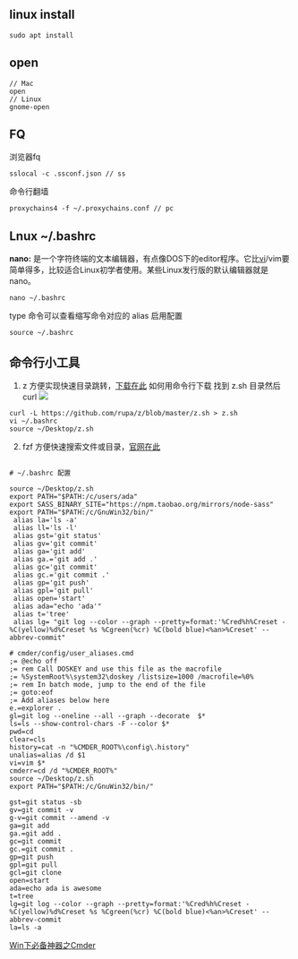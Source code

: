 ## linux install

```
sudo apt install
```

## open

```
// Mac
open
// Linux
gnome-open
```

## FQ

浏览器fq
```
sslocal -c .ssconf.json // ss
```
命令行翻墙
```
proxychains4 -f ~/.proxychains.conf // pc
```

## Lnux ~/.bashrc

**nano:** 是一个字符终端的文本编辑器，有点像DOS下的editor程序。它比[vi](http://man.linuxde.net/vi "vi命令")/vim要简单得多，比较适合Linux初学者使用。某些Linux发行版的默认编辑器就是nano。

```
nano ~/.bashrc
```
type 命令可以查看缩写命令对应的 alias
启用配置
```
source ~/.bashrc
```

## 命令行小工具

1.  z
    方便实现快速目录跳转，[下载在此](https://github.com/rupa/z "null")
如何用命令行下载
找到 z.sh 目录然后 curl
![](https://upload-images.jianshu.io/upload_images/7094266-d6999a36691ebff2.png?imageMogr2/auto-orient/strip%7CimageView2/2/w/1240)

```
curl -L https://github.com/rupa/z/blob/master/z.sh > z.sh
vi ~/.bashrc
source ~/Desktop/z.sh
```
2.  fzf
    方便快速搜索文件或目录，[官网在此](https://github.com/junegunn/fzf#installation "null")

```

# ~/.bashrc 配置

source ~/Desktop/z.sh
export PATH="$PATH:/c/users/ada"
export SASS_BINARY_SITE="https://npm.taobao.org/mirrors/node-sass"
export PATH="$PATH:/c/GnuWin32/bin/"
 alias la='ls -a'
 alias ll='ls -l'
 alias gst='git status'
 alias gv='git commit' 
 alias ga='git add'
 alias ga.='git add .'
 alias gc='git commit'
 alias gc.='git commit .'
 alias gp='git push'
 alias gpl='git pull'
 alias open='start'
 alias ada="echo 'ada'"
 alias t='tree'
 alias lg= "git log --color --graph --pretty=format:'%Cred%h%Creset -%C(yellow)%d%Creset %s %Cgreen(%cr) %C(bold blue)<%an>%Creset' --abbrev-commit" 
```

```
# cmder/config/user_aliases.cmd
;= @echo off
;= rem Call DOSKEY and use this file as the macrofile
;= %SystemRoot%\system32\doskey /listsize=1000 /macrofile=%0%
;= rem In batch mode, jump to the end of the file
;= goto:eof
;= Add aliases below here
e.=explorer .
gl=git log --oneline --all --graph --decorate  $*
ls=ls --show-control-chars -F --color $*
pwd=cd
clear=cls
history=cat -n "%CMDER_ROOT%\config\.history"
unalias=alias /d $1
vi=vim $*
cmderr=cd /d "%CMDER_ROOT%"
source ~/Desktop/z.sh
export PATH="$PATH:/c/GnuWin32/bin/"

gst=git status -sb
gv=git commit -v
g-v=git commit --amend -v
ga=git add
ga.=git add .
gc=git commit
gc.=git commit .
gp=git push
gpl=git pull
gcl=git clone
open=start
ada=echo ada is awesome
t=tree
lg=git log --color --graph --pretty=format:'%Cred%h%Creset -%C(yellow)%d%Creset %s %Cgreen(%cr) %C(bold blue)<%an>%Creset' --abbrev-commit
la=ls -a
```

[Win下必备神器之Cmder](https://www.jeffjade.com/2016/01/13/2016-01-13-windows-software-cmder/)
